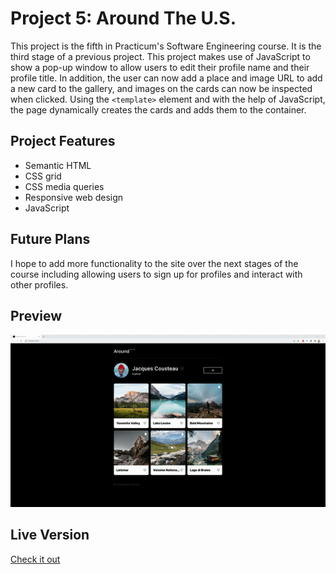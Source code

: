# Project 5: Around The U.S.

This project is the fifth in Practicum's Software Engineering course. It is the third stage of a previous project. This project makes use of JavaScript to show a pop-up window to allow users to edit their profile name and their profile title. In addition, the user can now add a place and image URL to add a new card to the gallery, and images on the cards can now be inspected when clicked. Using the `<template>` element and with the help of JavaScript, the page dynamically creates the cards and adds them to the container.

## Project Features

- Semantic HTML
- CSS grid
- CSS media queries
- Responsive web design
- JavaScript

## Future Plans

I hope to add more functionality to the site over the next stages of the course including allowing users to sign up for profiles and interact with other profiles.

## Preview

<img src="./images/project-5.gif">

## Live Version

<a href="https://skwisgaarr8-9.github.io/se_project_aroundtheus/">Check it out</a>
